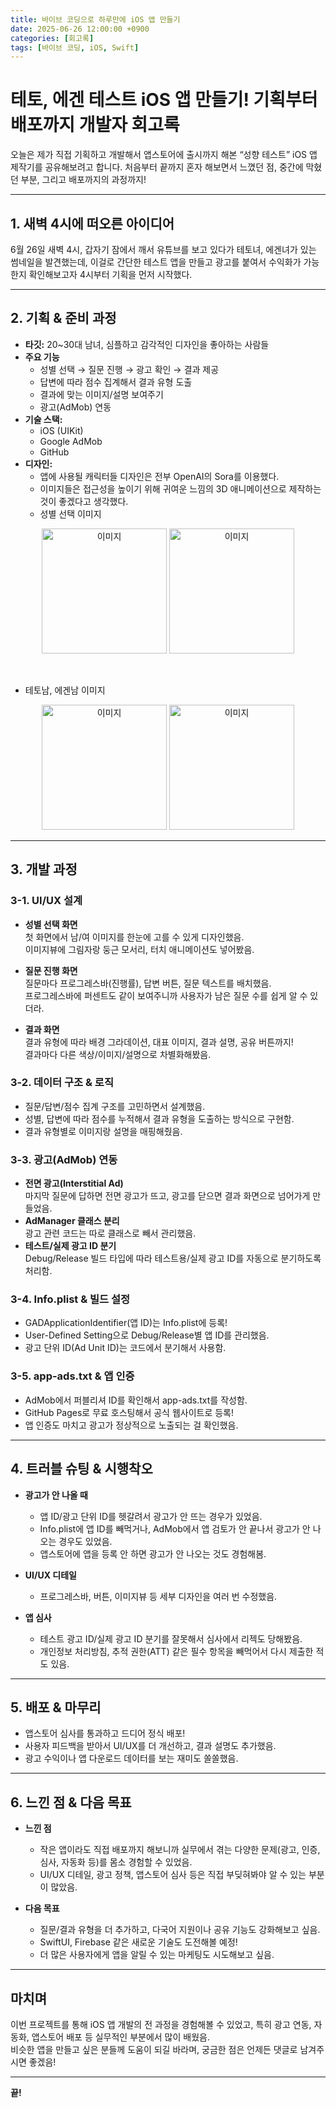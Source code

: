 ```yaml
---
title: 바이브 코딩으로 하루만에 iOS 앱 만들기
date: 2025-06-26 12:00:00 +0900
categories: [회고록]
tags: [바이브 코딩, iOS, Swift]
---
```



# 테토, 에겐 테스트 iOS 앱 만들기! 기획부터 배포까지 개발자 회고록


오늘은 제가 직접 기획하고 개발해서 앱스토어에 출시까지 해본 “성향 테스트” iOS 앱 제작기를 공유해보려고 합니다.
처음부터 끝까지 혼자 해보면서 느꼈던 점, 중간에 막혔던 부분, 그리고 배포까지의 과정까지!

---

## 1. 새벽 4시에 떠오른 아이디어

6월 26일 새벽 4시, 갑자기 잠에서 깨서 유튜브를 보고 있다가 테토녀, 에겐녀가 있는 썸네일을 발견했는데, 
이걸로 간단한 테스트 앱을 만들고 광고를 붙여서 수익화가 가능한지 확인해보고자 4시부터 기획을 먼저 시작했다.

---

## 2. 기획 & 준비 과정

- **타깃:** 20~30대 남녀, 심플하고 감각적인 디자인을 좋아하는 사람들
- **주요 기능**
  - 성별 선택 → 질문 진행 → 광고 확인 → 결과 제공
  - 답변에 따라 점수 집계해서 결과 유형 도출
  - 결과에 맞는 이미지/설명 보여주기
  - 광고(AdMob) 연동
- **기술 스택:**  
  - iOS (UIKit)  
  - Google AdMob  
  - GitHub
- **디자인:**
  - 앱에 사용될 캐릭터들 디자인은 전부 OpenAI의 Sora를 이용했다.
  - 이미지들은 접근성을 높이기 위해 귀여운 느낌의 3D 애니메이션으로 제작하는 것이 좋겠다고 생각했다.
  - 성별 선택 이미지
<p align="center">
  <img src="https://github.com/user-attachments/assets/60a7aef1-4a7f-4c79-ac19-fcb9e628765b" alt="이미지" width="200" style="display:inline-block;"/>
  <img src="https://github.com/user-attachments/assets/c59af4a3-1fb9-4056-b90b-7b5742c196f3" alt="이미지" width="200" style="display:inline-block;"/>
</p>

</br>

 - 테토남, 에겐남 이미지
<p align="center">
  <img src="https://github.com/user-attachments/assets/b2325453-b1a5-42ca-acd9-9995fed3bffd" alt="이미지" width="200" style="display:inline-block;"/>
  <img src="https://github.com/user-attachments/assets/c59af4a3-1fb9-4056-b90b-7b5742c196f3" alt="이미지" width="200" style="display:inline-block;"/>
</p>

  

---

## 3. 개발 과정

### 3-1. UI/UX 설계

- **성별 선택 화면**  
  첫 화면에서 남/여 이미지를 한눈에 고를 수 있게 디자인했음.  
  이미지뷰에 그림자랑 둥근 모서리, 터치 애니메이션도 넣어봤음.

- **질문 진행 화면**  
  질문마다 프로그레스바(진행률), 답변 버튼, 질문 텍스트를 배치했음.  
  프로그레스바에 퍼센트도 같이 보여주니까 사용자가 남은 질문 수를 쉽게 알 수 있더라.

- **결과 화면**  
  결과 유형에 따라 배경 그라데이션, 대표 이미지, 결과 설명, 공유 버튼까지!  
  결과마다 다른 색상/이미지/설명으로 차별화해봤음.

### 3-2. 데이터 구조 & 로직

- 질문/답변/점수 집계 구조를 고민하면서 설계했음.
- 성별, 답변에 따라 점수를 누적해서 결과 유형을 도출하는 방식으로 구현함.
- 결과 유형별로 이미지랑 설명을 매핑해줬음.

### 3-3. 광고(AdMob) 연동

- **전면 광고(Interstitial Ad)**  
  마지막 질문에 답하면 전면 광고가 뜨고, 광고를 닫으면 결과 화면으로 넘어가게 만들었음.
- **AdManager 클래스 분리**  
  광고 관련 코드는 따로 클래스로 빼서 관리했음.
- **테스트/실제 광고 ID 분기**  
  Debug/Release 빌드 타입에 따라 테스트용/실제 광고 ID를 자동으로 분기하도록 처리함.

### 3-4. Info.plist & 빌드 설정

- GADApplicationIdentifier(앱 ID)는 Info.plist에 등록!
- User-Defined Setting으로 Debug/Release별 앱 ID를 관리했음.
- 광고 단위 ID(Ad Unit ID)는 코드에서 분기해서 사용함.

### 3-5. app-ads.txt & 앱 인증

- AdMob에서 퍼블리셔 ID를 확인해서 app-ads.txt를 작성함.
- GitHub Pages로 무료 호스팅해서 공식 웹사이트로 등록!
- 앱 인증도 마치고 광고가 정상적으로 노출되는 걸 확인했음.

---

## 4. 트러블 슈팅 & 시행착오

- **광고가 안 나올 때**  
  - 앱 ID/광고 단위 ID를 헷갈려서 광고가 안 뜨는 경우가 있었음.  
  - Info.plist에 앱 ID를 빼먹거나, AdMob에서 앱 검토가 안 끝나서 광고가 안 나오는 경우도 있었음.  
  - 앱스토어에 앱을 등록 안 하면 광고가 안 나오는 것도 경험해봄.
    
- **UI/UX 디테일**  
  - 프로그레스바, 버튼, 이미지뷰 등 세부 디자인을 여러 번 수정했음.  
- **앱 심사**  
  - 테스트 광고 ID/실제 광고 ID 분기를 잘못해서 심사에서 리젝도 당해봤음.  
  - 개인정보 처리방침, 추적 권한(ATT) 같은 필수 항목을 빼먹어서 다시 제출한 적도 있음.

---

## 5. 배포 & 마무리

- 앱스토어 심사를 통과하고 드디어 정식 배포!
- 사용자 피드백을 받아서 UI/UX를 더 개선하고, 결과 설명도 추가했음.
- 광고 수익이나 앱 다운로드 데이터를 보는 재미도 쏠쏠했음.

---

## 6. 느낀 점 & 다음 목표

- **느낀 점**  
  - 작은 앱이라도 직접 배포까지 해보니까 실무에서 겪는 다양한 문제(광고, 인증, 심사, 자동화 등)를 몸소 경험할 수 있었음.
  - UI/UX 디테일, 광고 정책, 앱스토어 심사 등은 직접 부딪혀봐야 알 수 있는 부분이 많았음.

- **다음 목표**  
  - 질문/결과 유형을 더 추가하고, 다국어 지원이나 공유 기능도 강화해보고 싶음.
  - SwiftUI, Firebase 같은 새로운 기술도 도전해볼 예정!
  - 더 많은 사용자에게 앱을 알릴 수 있는 마케팅도 시도해보고 싶음.

---

## 마치며

이번 프로젝트를 통해 iOS 앱 개발의 전 과정을 경험해볼 수 있었고, 특히 광고 연동, 자동화, 앱스토어 배포 등 실무적인 부분에서 많이 배웠음.  
비슷한 앱을 만들고 싶은 분들께 도움이 되길 바라며, 궁금한 점은 언제든 댓글로 남겨주시면 좋겠음!

---

**끝!**
